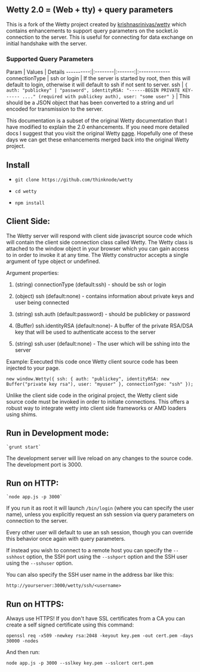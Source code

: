 Wetty 2.0 = (Web + tty) + query parameters
-----------------

This is a fork of the Wetty project created by [krishnasrinivas/wetty](https://github.com/krishnasrinivas/wetty) 
which contains enhancements to support query parameters on the socket.io connection to the server. 
This is useful for connecting for data exchange on initial handshake with the server.

### Supported Query Parameters

Param       | Values    | Details
----------:|:--------|:-------:|:-------------
 connectionType   | ssh or login   | If the server is started by root, then this will default to login, otherwise it will default to ssh if not sent to server.
 ssh | `{
    auth: "publickey" | "password",
    identityRSA: "------BEGIN PRIVATE KEY------ ...." (required with publickey auth),
    user: "some user"
}` |  This should be a JSON object that has been converted to a string and url encoded for transmission to the server.

This documentation is a subset of the original Wetty documentation that I have modified to explain the 2.0 enhancements. 
If you need more detailed docs I suggest that you visit the original Wetty [page](https://github.com/krishnasrinivas/wetty). 
Hopefully one of these days we can get these enhancements merged back into the original Wetty project.

Install
-------

*  `git clone https://github.com/thinknode/wetty`

*  `cd wetty`

*  `npm install`


Client Side:
-------------------

The Wetty server will respond with client side javascript source code which will contain the client side
connection class called Wetty. The Wetty class is attached to the window object in your browser which you can gain access
to in order to invoke it at any time. The Wetty constructor accepts a single argument of type object or undefined.

Argument properties:

1. (string) connectionType (default:ssh) - should be ssh or login

2. (object) ssh (default:none) - contains information about private keys and user being connected

3. (string) ssh.auth (default:password) - should be publickey or password

4. (Buffer) ssh.identityRSA (default:none)- A buffer of the private RSA/DSA key that will be used to authenticate access to the server

5. (string) ssh.user (default:none) - The user which will be sshing into the server

Example:
Executed this code once Wetty client source code has been injected to your page. 

`new window.Wetty({
        ssh: {
            auth: "publickey",
            identityRSA: new Buffer("private key rsa"),
            user: "myuser"
        },
        connectionType: "ssh"
    });`


Unlike the client side code in the original project, the Wetty client side source code must be invoked in order to initiate connections.
This offers a robust way to integrate wetty into client side frameworks or AMD loaders using shims.

Run in Development mode:
------------------------
    `grunt start`

The development server will live reload on any changes to the source code. 
The development port is 3000.

Run on HTTP:
-----------

    `node app.js -p 3000`

If you run it as root it will launch `/bin/login` (where you can specify
the user name), unless you explicitly request an ssh session via query parameters on connection to the server.

Every other user will default to use an ssh session, though you can override this behavior once again with query parameters.


If instead you wish to connect to a remote host you can specify the
`--sshhost` option, the SSH port using the `--sshport` option and the
SSH user using the `--sshuser` option.

You can also specify the SSH user name in the address bar like this:

  `http://yourserver:3000/wetty/ssh/<username>`

Run on HTTPS:
------------

Always use HTTPS! If you don't have SSL certificates from a CA you can
create a self signed certificate using this command:

  `openssl req -x509 -newkey rsa:2048 -keyout key.pem -out cert.pem -days 30000 -nodes`

And then run:

    node app.js -p 3000 --sslkey key.pem --sslcert cert.pem
